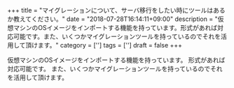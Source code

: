 +++
title = "マイグレーションについて、サーバ移行をしたい時にツールはあるか教えてください。"
date = "2018-07-28T16:14:11+09:00"
description = "仮想マシンのOSイメージをインポートする機能を持っています。形式があれば対応可能です。また、いくつかマイグレーションツールを持っているのでそれを活用して頂けます。"
category = ['']
tags = ['']
draft = false
+++

仮想マシンのOSイメージをインポートする機能を持っています。
形式があれば対応可能です。
また、いくつかマイグレーションツールを持っているのでそれを活用して頂けます。
